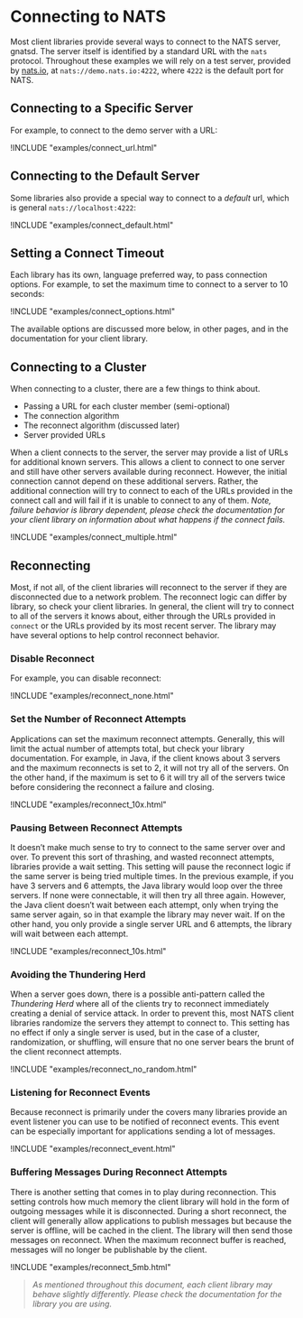 # Connecting to NATS

Most client libraries provide several ways to connect to the NATS server, gnatsd. The server itself is identified by a standard URL with the `nats` protocol. Throughout these examples we will rely on a test server, provided by [nats.io](https://nats.io), at `nats://demo.nats.io:4222`, where `4222` is the default port for NATS. 

## Connecting to a Specific Server

For example, to connect to the demo server with a URL:

!INCLUDE "examples/connect_url.html"

## Connecting to the Default Server

Some libraries also provide a special way to connect to a *default* url, which is general `nats://localhost:4222`:

!INCLUDE "examples/connect_default.html"

## Setting a Connect Timeout

Each library has its own, language preferred way, to pass connection options. For example, to set the maximum time to connect to a server to 10 seconds:

!INCLUDE "examples/connect_options.html"

The available options are discussed more below, in other pages, and in the documentation for your client library.

## Connecting to a Cluster

When connecting to a cluster, there are a few things to think about.

* Passing a URL for each cluster member (semi-optional)
* The connection algorithm
* The reconnect algorithm (discussed later)
* Server provided URLs

When a client connects to the server, the server may provide a list of URLs for additional known servers. This allows a client to connect to one server and still have other servers available during reconnect. However, the initial connection cannot depend on these additional servers. Rather, the additional connection will try to connect to each of the URLs provided in the connect call and will fail if it is unable to connect to any of them. *Note, failure behavior is library dependent, please check the documentation for your client library on information about what happens if the connect fails.*

!INCLUDE "examples/connect_multiple.html"

## Reconnecting

Most, if not all, of the client libraries will reconnect to the server if they are disconnected due to a network problem. The reconnect logic can differ by library, so check your client libraries. In general, the client will try to connect to all of the servers it knows about, either through the URLs provided in `connect` or the URLs provided by its most recent server. The library may have several options to help control reconnect behavior.

### Disable Reconnect

For example, you can disable reconnect:

!INCLUDE "examples/reconnect_none.html"

### Set the Number of Reconnect Attempts

Applications can set the maximum reconnect attempts. Generally, this will limit the actual number of attempts total, but check your library documentation. For example, in Java, if the client knows about 3 servers and the maximum reconnects is set to 2, it will not try all of the servers. On the other hand, if the maximum is set to 6 it will try all of the servers twice before considering the reconnect a failure and closing.

!INCLUDE "examples/reconnect_10x.html"

### Pausing Between Reconnect Attempts

It doesn’t make much sense to try to connect to the same server over and over. To prevent this sort of thrashing, and wasted reconnect attempts, libraries provide a wait setting. This setting will pause the reconnect logic if the same server is being tried multiple times. In the previous example, if you have 3 servers and 6 attempts, the Java library would loop over the three servers. If none were connectable, it will then try all three again. However, the Java client doesn’t wait between each attempt, only when trying the same server again, so in that example the library may never wait. If on the other hand, you only provide a single server URL and 6 attempts, the library will wait between each attempt.

!INCLUDE "examples/reconnect_10s.html"

### Avoiding the Thundering Herd

When a server goes down, there is a possible anti-pattern called the *Thundering Herd* where all of the clients try to reconnect immediately creating a denial of service attack. In order to prevent this, most NATS client libraries randomize the servers they attempt to connect to. This setting has no effect if only a single server is used, but in the case of a cluster, randomization, or shuffling, will ensure that no one server bears the brunt of the client reconnect attempts.

!INCLUDE "examples/reconnect_no_random.html"

### Listening for Reconnect Events

Because reconnect is primarily under the covers many libraries provide an event listener you can use to be notified of reconnect events. This event can be especially important for applications sending a lot of messages.

!INCLUDE "examples/reconnect_event.html"


### Buffering Messages During Reconnect Attempts

There is another setting that comes in to play during reconnection. This setting controls how much memory the client library will hold in the form of outgoing messages while it is disconnected. During a short reconnect, the client will generally allow applications to publish messages but because the server is offline, will be cached in the client. The library will then send those messages on reconnect. When the maximum reconnect buffer is reached, messages will no longer be publishable by the client.

!INCLUDE "examples/reconnect_5mb.html"

> *As mentioned throughout this document, each client library may behave slightly differently. Please check the documentation for the library you are using.*